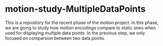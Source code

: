 # motion-study-MultipleDataPoints

This is a repository for the recent phase of the motion project.
In this phase, we are going to study how motion encodings compare to static ones when used for displaying multiple data points. In the previous step, we only focused on comparsion between two data points.
